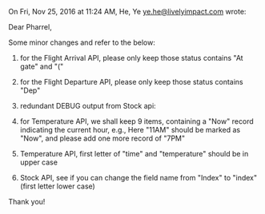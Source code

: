 On Fri, Nov 25, 2016 at 11:24 AM, He, Ye <ye.he@livelyimpact.com> wrote:

Dear Pharrel,

Some minor changes and refer to the below:

1. for the Flight Arrival API, please only keep those status contains "At gate" and "("

2. for the Flight Departure API, please only keep those status contains "Dep"

3. redundant DEBUG output from Stock api:

4. for Temperature API, we shall keep 9 items, containing a "Now" record indicating the current hour, e.g., Here "11AM" should be marked as "Now", and please add one more record of "7PM"

5. Temperature API, first letter of "time" and "temperature" should be in upper case

6. Stock API, see if you can change the field name from "Index" to "index" (first letter lower case)

Thank you!